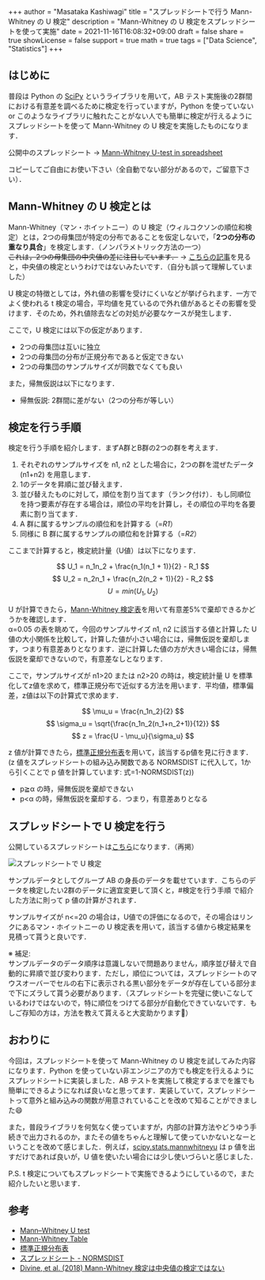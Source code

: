 +++
author = "Masataka Kashiwagi"
title = "スプレッドシートで行う Mann-Whitney の U 検定"
description = "Mann-Whitney の U 検定をスプレッドシートを使って実施"
date = 2021-11-16T16:08:32+09:00
draft = false
share = true
showLicense = false
support = true
math = true
tags = ["Data Science", "Statistics"]
+++

## はじめに

普段は Python の [SciPy](https://scipy.org/) というライブラリを用いて，AB テスト実施後の2群間における有意差を調べるために検定を行っていますが，Python を使っていない or このようなライブラリに触れたことがない人でも簡単に検定が行えるようにスプレッドシートを使って Mann-Whitney の U 検定を実施したものになります．

公開中のスプレッドシート → <u>[Mann-Whitney U-test in spreadsheet](https://docs.google.com/spreadsheets/d/1fxzMimSCCsrONp3dIkaVcxLsv915YGmxM4U4n6XH67I/edit?usp=sharing)</u>

コピーしてご自由にお使い下さい（全自動でない部分があるので，ご留意下さい）．

## Mann-Whitney の U 検定とは

Mann-Whitney（マン・ホイットニー）の U 検定（ウィルコクソンの順位和検定）とは，2つの母集団が特定の分布であることを仮定しないで，「**2つの分布の重なり具合**」を検定します．（ノンパラメトリック方法の一つ）<br>
~~これは，2つの母集団の中央値の差に注目しています．~~ → [こちらの記事](https://elsur.jpn.org/mt/2018/09/002684.html)を見ると，中央値の検定というわけではないみたいです．（自分も誤って理解していました）

U 検定の特徴としては，外れ値の影響を受けにくいなどが挙げられます．一方でよく使われる t 検定の場合，平均値を見ているので外れ値があるとその影響を受けます．そのため，外れ値除去などの対処が必要なケースが発生します．

ここで，U 検定には以下の仮定があります．

- 2つの母集団は互いに独立
- 2つの母集団の分布が正規分布であると仮定できない
- 2つの母集団のサンプルサイズが同数でなくても良い

また，帰無仮説は以下になります．

- 帰無仮説: 2群間に差がない（2つの分布が等しい）

## 検定を行う手順

検定を行う手順を紹介します．まずA群とB群の2つの群を考えます．

1. それぞれのサンプルサイズを n1, n2 とした場合に，2つの群を混ぜたデータ (n1+n2) を用意します．
2. 1のデータを昇順に並び替えます．
3. 並び替えたものに対して，順位を割り当てます（ランク付け）．もし同順位を持つ要素が存在する場合は，順位の平均を計算し，その順位の平均を各要素に割り当てます．
4. A 群に属するサンプルの順位和を計算する（=<i>R1</i>）
5. 同様に B 群に属するサンプルの順位和を計算する（=<i>R2</i>）

ここまで計算すると，検定統計量（U値）は以下になります．

$$ U_1 = n_1n_2 + \frac{n_1(n_1 + 1)}{2} - R_1 $$
$$ U_2 = n_2n_1 + \frac{n_2(n_2 + 1)}{2} - R_2 $$
$$ U = min(U_1, U_2) $$

U が計算できたら，[Mann-Whitney 検定表](https://www.real-statistics.com/statistics-tables/mann-whitney-table/)を用いて有意差5%で棄却できるかどうかを確認します．<br>
α=0.05 の表を眺めて，今回のサンプルサイズ n1, n2 に該当する値と計算した U 値の大小関係を比較して，計算した値が小さい場合には，帰無仮説を棄却します，つまり有意差ありとなります．逆に計算した値の方が大きい場合には，帰無仮説を棄却できないので，有意差なしとなります．

ここで，サンプルサイズが n1>20 または n2>20 の時は，検定統計量 U を標準化してz値を求めて，標準正規分布で近似する方法を用います．平均値，標準偏差，z値は以下の計算式で求めます．

$$ \mu_u = \frac{n_1n_2}{2} $$
$$ \sigma_u = \sqrt{\frac{n_1n_2(n_1+n_2+1)}{12}} $$
$$ z = \frac{U - \mu_u}{\sigma_u} $$

z 値が計算できたら，[標準正規分布表](https://staff.aist.go.jp/t.ihara/normsdist.html)を用いて，該当するp値を見に行きます．<br>
(z 値をスプレッドシートの組み込み関数である NORMSDIST に代入して，1から引くことで p 値を計算しています: 式=1-NORMSDIST(z))

- p≧α の時，帰無仮説を棄却できない
- p<α の時，帰無仮説を棄却する．つまり，有意差ありとなる

## スプレッドシートで U 検定を行う

公開しているスプレッドシートは[こちら](https://docs.google.com/spreadsheets/d/1fxzMimSCCsrONp3dIkaVcxLsv915YGmxM4U4n6XH67I/edit?usp=sharing)になります．（再掲）

![スプレッドシートで U 検定](../../img/u-test1.png "U-test")

サンプルデータとしてグループ AB の身長のデータを載せています．こちらのデータを検定したい2群のデータに適宜変更して頂くと，#検定を行う手順 で紹介した方法に則って p 値の計算がされます．

サンプルサイズが n<=20 の場合は，U値での評価になるので，その場合はリンクにあるマン・ホイットニーの U 検定表を用いて，該当する値から検定結果を見積って貰うと良いです．

※ 補足:<br>
サンプルデータのデータ順序は意識しないで問題ありません，順序並び替えで自動的に昇順で並び変わります．ただし，順位については，スプレッドシートのマウスオーバーでセルの右下に表示される黒い部分をデータが存在している部分まで下にズラして貰う必要があります．（スプレッドシートを完璧に使いこなしているわけではないので，特に順位をつけてる部分が自動化できていないです．もしご存知の方は，方法を教えて貰えると大変助かります:pray:）

## おわりに

今回は，スプレッドシートを使って Mann-Whitney の U 検定を試してみた内容になります．Python を使っていない非エンジニアの方でも検定を行えるようにスプレッドシートに実装しました．AB テストを実施して検定するまでを誰でも簡単にできるようになれば良いなと思ってます．実装していて，スプレッドシートって意外と組み込みの関数が用意されていることを改めて知ることができました:smile:

また，普段ライブラリを何気なく使っていますが，内部の計算方法やどうゆう手続きで出力されるのか，またその値をちゃんと理解して使っていかないとなーということを改めて感じました．例えば，[scipy.stats.mannwhitneyu](https://docs.scipy.org/doc/scipy/reference/generated/scipy.stats.mannwhitneyu.html) は p 値を出すだけであれば良いが，U 値を使いたい場合には少し使いづらいと感じました．

P.S. t 検定についてもスプレッドシートで実施できるようにしているので，また紹介したいと思います．

## 参考

- [Mann–Whitney U test](https://en.wikipedia.org/wiki/Mann%E2%80%93Whitney_U_test)
- [Mann-Whitney Table](https://www.real-statistics.com/statistics-tables/mann-whitney-table/)
- [標準正規分布表](https://staff.aist.go.jp/t.ihara/normsdist.html)
- [スプレッドシート - NORMSDIST](https://support.google.com/docs/answer/3094089)
- [Divine, et al. (2018) Mann-Whitney 検定は中央値の検定ではない](https://elsur.jpn.org/mt/2018/09/002684.html)
